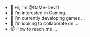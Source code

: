 - 👋 Hi, I’m @GaMe-Dev11
- 👀 I’m interested in Gaming...
- 🌱 I’m currently developing games ...
- 💞️ I’m looking to collaborate on ...
- 📫 How to reach me ...

<!---
GaMe-Dev11/GaMe-Dev11 is a ✨ special ✨ repository because its `README.md` (this file) appears on your GitHub profile.
You can click the Preview link to take a look at your changes.
--->
